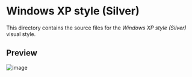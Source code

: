 # Windows XP style (Silver)
This directory contains the source files for the *Windows XP style (Silver)* visual style.

## Preview
![image](https://github.com/user-attachments/assets/42f9f51d-6de9-403d-b41a-7f70b8209b9e)

